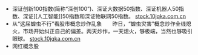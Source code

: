- 深证创新100指数(简称“深创100”)、深证大数据50指数、深证机器人50指数、深证[[人工智能]]50指数和深证物联网50指数。 [stock.10jqka.com.cn](http://stock.10jqka.com.cn/20200219/c617611091.shtml)
- 从“这届蝗虫不行”看股市概念炒作乱象　　昨日，“蝗虫灾害”概念炒作全线熄火，市场开始纠正自己的偏差。两天炒作，一天熄火，够极端，当然也够吸引眼球。 [stock.10jqka.com.cn](http://stock.10jqka.com.cn/20200219/c617611091.shtml)
- 网红概念股
